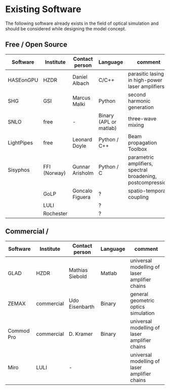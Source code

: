 # Existing Software

The following software already exists in the field of optical simulation and should be considered while designing the model concept.

## Free / Open Source

|Software  |Institute    |Contact person  |Language                |comment                                                     |
|----------|-------------|----------------|------------------------|------------------------------------------------------------|
|HASEonGPU |HZDR         |Daniel Albach   |C/C++                   |parasitic lasing in high-power laser amplifiers             |
|SHG       |GSI          |Marcus Malki    |Python                  |second harmonic generation                                  |
|SNLO      |free         |-               |Binary (APL or matlab)  |three-wave mixing                                           |
|LightPipes|free         |Leonard Doyle   |Python / C++            |Beam propagation Toolbox                                    |
|Sisyphos  |FFI (Norway) |Gunnar Arisholm |Python / C              |parametric amplifiers, spectral broadening, postcompression |
|          |GoLP         |Goncalo Figuera |?                       |spatio-temporal coupling                                    |
|          |LULI         |                |?                       |                                                            |
|          |Rochester    |                |?                       |                                                            |

## Commercial / 

|Software  |Institute |Contact person  |Language                |comment                                        |
|----------|----------|----------------|------------------------|-----------------------------------------------|
|GLAD      |HZDR      |Mathias Siebold |Matlab                  |universal modelling of laser amplifier chains  |
|ZEMAX     |commercial|Udo Eisenbarth  |Binary                  |general geometric optics simulation            |
|Commod Pro|commercial|D. Kramer       |Binary                  |universal modelling of laser amplifier chains  |
|Miro      |LULI      |-               |                        |universal modelling of laser amplifier chains  |
